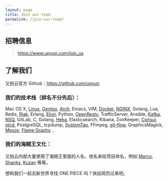 ```yaml
---
layout: page
title: Join our team
permalink: /join-our-team/
---
```


## 招聘信息

> <https://www.upyun.com/join_us>

## 了解我们

又拍云官方 Github：<https://github.com/upyun>

### 我们的技术栈（排名不分先后）：

Mac OS X, [Linux](https://www.kernel.org/), [Gentoo](https://www.gentoo.org/), [Arch](https://www.archlinux.org/), Emacs, VIM, [Docker](https://www.docker.com/), [NGINX](http://nginx.org/), Golang, Lua, Redis, [Riak](http://basho.com/), Erlang, [Elixir](http://elixir-lang.org/), Python, [OpenResty](https://openresty.org/), TrafficServer, Ansible, [Kafka](http://kafka.apache.org/), [NSQ](http://nsq.io/), GitLab, C, Golang, [Heka](http://hekad.readthedocs.org/en/latest/), Elasticsearch, Kibana, ZooKeeper, [Consul](https://www.consul.io/), [etcd](https://coreos.com/etcd/docs/latest/), PostgreSQL, tcpdump, [SystemTap](https://sourceware.org/systemtap/), FFmpeg, [git-flow](https://github.com/nvie/gitflow), GraphicsMagick, [Mesos](http://mesos.apache.org/), [Flame Graphs](http://www.brendangregg.com/flamegraphs.html) ..

### 我们的海贼王文化：

又拍云内部大量使用了海贼王里面的人名、地名来给项目命名，例如 [Marco](http://onepiece.wikia.com/wiki/Marco), [Shanks](http://onepiece.wikia.com/wiki/Shanks), [Kuzan](http://onepiece.wikia.com/wiki/Kuzan) 等等。

想和我们一起去新世界寻找 ONE PIECE 吗？快投简历过来吧。
